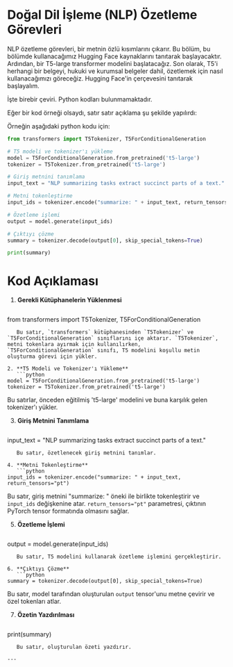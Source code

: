 # Doğal Dil İşleme (NLP) Özetleme Görevleri

NLP özetleme görevleri, bir metnin özlü kısımlarını çıkarır. Bu bölüm, bu bölümde kullanacağımız Hugging Face kaynaklarını tanıtarak başlayacaktır. Ardından, bir T5-large transformer modelini başlatacağız. Son olarak, T5'i herhangi bir belgeyi, hukuki ve kurumsal belgeler dahil, özetlemek için nasıl kullanacağımızı göreceğiz. Hugging Face'in çerçevesini tanıtarak başlayalım.

İşte birebir çeviri. Python kodları bulunmamaktadır.

Eğer bir kod örneği olsaydı, satır satır açıklama şu şekilde yapılırdı:

Örneğin aşağıdaki python kodu için:

```python
from transformers import T5Tokenizer, T5ForConditionalGeneration

# T5 modeli ve tokenizer'ı yükleme
model = T5ForConditionalGeneration.from_pretrained('t5-large')
tokenizer = T5Tokenizer.from_pretrained('t5-large')

# Giriş metnini tanımlama
input_text = "NLP summarizing tasks extract succinct parts of a text."

# Metni tokenleştirme
input_ids = tokenizer.encode("summarize: " + input_text, return_tensors="pt")

# Özetleme işlemi
output = model.generate(input_ids)

# Çıktıyı çözme
summary = tokenizer.decode(output[0], skip_special_tokens=True)

print(summary)
```

# Kod Açıklaması

1. **Gerekli Kütüphanelerin Yüklenmesi**
   ```python
from transformers import T5Tokenizer, T5ForConditionalGeneration
```
   Bu satır, `transformers` kütüphanesinden `T5Tokenizer` ve `T5ForConditionalGeneration` sınıflarını içe aktarır. `T5Tokenizer`, metni tokenlara ayırmak için kullanılırken, `T5ForConditionalGeneration` sınıfı, T5 modelini koşullu metin oluşturma görevi için yükler.

2. **T5 Modeli ve Tokenizer'ı Yükleme**
   ```python
model = T5ForConditionalGeneration.from_pretrained('t5-large')
tokenizer = T5Tokenizer.from_pretrained('t5-large')
```
   Bu satırlar, önceden eğitilmiş 't5-large' modelini ve buna karşılık gelen tokenizer'ı yükler.

3. **Giriş Metnini Tanımlama**
   ```python
input_text = "NLP summarizing tasks extract succinct parts of a text."
```
   Bu satır, özetlenecek giriş metnini tanımlar.

4. **Metni Tokenleştirme**
   ```python
input_ids = tokenizer.encode("summarize: " + input_text, return_tensors="pt")
```
   Bu satır, giriş metnini "summarize: " öneki ile birlikte tokenleştirir ve `input_ids` değişkenine atar. `return_tensors="pt"` parametresi, çıktının PyTorch tensor formatında olmasını sağlar.

5. **Özetleme İşlemi**
   ```python
output = model.generate(input_ids)
```
   Bu satır, T5 modelini kullanarak özetleme işlemini gerçekleştirir.

6. **Çıktıyı Çözme**
   ```python
summary = tokenizer.decode(output[0], skip_special_tokens=True)
```
   Bu satır, model tarafından oluşturulan `output` tensor'unu metne çevirir ve özel tokenları atlar.

7. **Özetin Yazdırılması**
   ```python
print(summary)
```
   Bu satır, oluşturulan özeti yazdırır.

---

